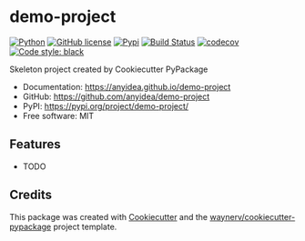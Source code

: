 # demo-project


[![Python](https://img.shields.io/pypi/pyversions/demo-project.svg)](https://pypi.org/project/demo-project/)
[![GitHub license](https://img.shields.io/github/license/anyidea/demo-project)](https://github.com/anyidea/demo-project/blob/master/LICENSE)
[![Pypi](https://img.shields.io/pypi/v/demo-project.svg)](https://pypi.org/project/demo-project/)
[![Build Status](https://github.com/anyidea/demo-project/actions/workflows/ci.yml/badge.svg)](https://github.com/anyidea/demo-project/actions/workflows/ci.yml)
[![codecov](https://codecov.io/gh/anyidea/demo-project/branch/main/graphs/badge.svg)](https://codecov.io/github/anyidea/demo-project)
[![Code style: black](https://img.shields.io/badge/code%20style-black-000000.svg)](https://github.com/psf/black)



Skeleton project created by Cookiecutter PyPackage


* Documentation: <https://anyidea.github.io/demo-project>
* GitHub: <https://github.com/anyidea/demo-project>
* PyPI: <https://pypi.org/project/demo-project/>
* Free software: MIT


## Features

* TODO

## Credits

This package was created with [Cookiecutter](https://github.com/audreyr/cookiecutter) and the [waynerv/cookiecutter-pypackage](https://github.com/waynerv/cookiecutter-pypackage) project template.
